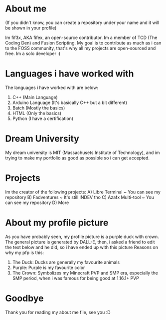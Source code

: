 # About me

(If you didn't know, you can create a repository under your name and it will be shown in your profile)

Im fif3x, AKA fifex, an open-source contributor. Im a member of TCD (The Coding Den) and Fusion Scripting. My goal is to contribute as much as i can to the FOSS community, that's why all my projects are open-sourced and free. Im a solo developer :)

# Languages i have worked with

The languages i have worked with are below:
1. C++ (Main Language)
2. Arduino Language (It's basically C++ but a bit different)
3. Batch (Mostly the basics)
4. HTML (Only the basics)
5. Python (I have a certification)

# Dream University

My dream university is MIT (Massachusets Institute of Technology), and im trying to make my portfolio as good as possible so i can get accepted.

# Projects

Im the creator of the following projects:
A) Libre Terminal ~ You can see my repository
B) Fadventures ~ It's still INDEV tho
C) Azafx Multi-tool ~ You can see my repository
D) More

#  About my profile picture

As you have probably seen, my profile picture is a purple duck with crown.
The general picture is generated by DALL-E, then, i asked a friend to edit the text below and he did, so i have ended up with this picture
Reasons on why my pfp is this:
1. The Duck: Ducks are generally my favourite animals
2. Purple: Purple is my favourite color
3. The Crown: Symbolizes my Minecraft PVP and SMP era, especially the SMP period, when i was famous for being good at 1.16.1+ PVP

# Goodbye

Thank you for reading my about me file, see you :D

